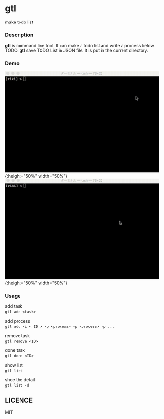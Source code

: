 gtl
=====

make todo list

### Description
**gtl** is command line tool. It can make a todo list and write a process below TODO. **gtl** save TODO List in JSON file. It is put in the current directory.

### Demo
![gtl_add](https://github.com/rixycf/gtl/blob/media/images/gtl_add.gif){:height="50%" width="50%"}  
![gtl_done](https://github.com/rixycf/gtl/blob/media/images/gtl_done.gif){:height="50%" width="50%"}  

### Usage
add task  
`gtl add <task>`   

add process  
`gtl add -i < ID > -p <process> -p <process> -p ...` 

remove task  
`gtl remove <ID>`

done task  
`gtl done <ID>`

show list  
`gtl list`

shoe the detail  
`gtl list -d`

## LICENCE
MIT
